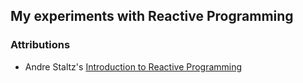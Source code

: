 ## My experiments with Reactive Programming

### Attributions 
- Andre Staltz's [Introduction to Reactive Programming](https://gist.github.com/staltz/868e7e9bc2a7b8c1f754)
